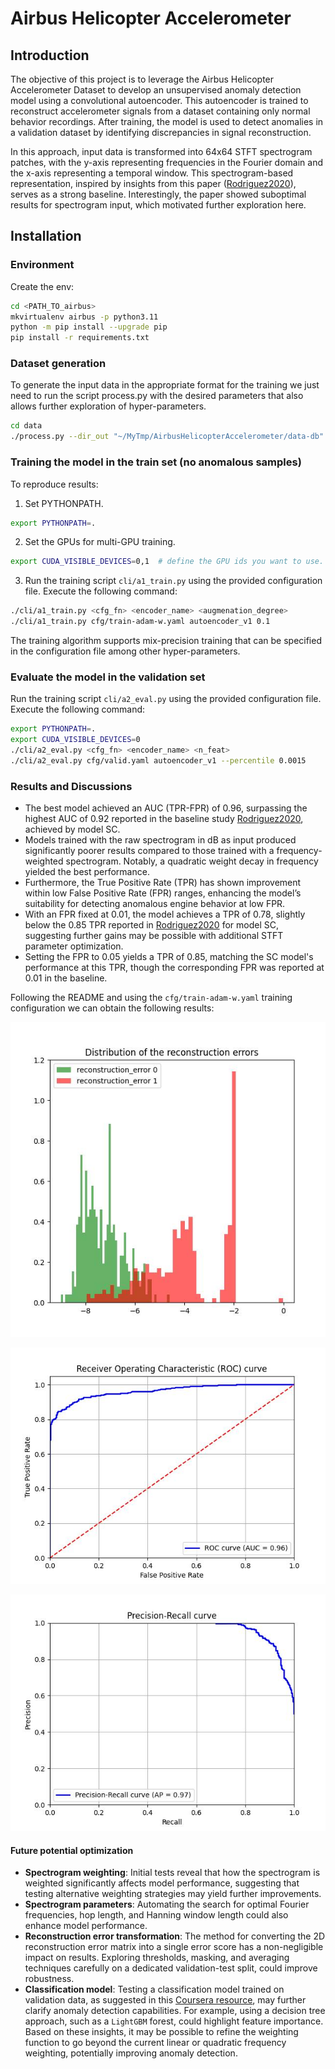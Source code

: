 # Airbus Helicopter Accelerometer

## Introduction

The objective of this project is to leverage the Airbus Helicopter Accelerometer Dataset to develop an unsupervised anomaly detection model using a convolutional autoencoder. This autoencoder is trained to reconstruct accelerometer signals from a dataset containing only normal behavior recordings. After training, the model is used to detect anomalies in a validation dataset by identifying discrepancies in signal reconstruction.

In this approach, input data is transformed into 64x64 STFT spectrogram patches, with the y-axis representing frequencies in the Fourier domain and the x-axis representing a temporal window. This spectrogram-based representation, inspired by insights from this paper ([Rodriguez2020](https://web3.arxiv.org/pdf/2005.07031v1)), serves as a strong baseline. Interestingly, the paper showed suboptimal results for spectrogram input, which motivated further exploration here.

## Installation

### Environment

Create the env:

```bash
cd <PATH_TO_airbus>
mkvirtualenv airbus -p python3.11
python -m pip install --upgrade pip
pip install -r requirements.txt
```

### Dataset generation

To generate the input data in the appropriate format for the training we just need to run the script process.py with the desired parameters that also allows further exploration of hyper-parameters.

``` bash
cd data
./process.py --dir_out "~/MyTmp/AirbusHelicopterAccelerometer/data-db" n_fft 127 --win_length 126 --hop_length 8
```

### Training the model in the train set (no anomalous samples)

To reproduce results:

1. Set PYTHONPATH.
``` bash
export PYTHONPATH=.
```

2. Set the GPUs for multi-GPU training.
``` bash
export CUDA_VISIBLE_DEVICES=0,1  # define the GPU ids you want to use.
```

3. Run the training script `cli/a1_train.py` using the provided configuration file. Execute the following command:
``` bash
./cli/a1_train.py <cfg_fn> <encoder_name> <augmenation_degree>
./cli/a1_train.py cfg/train-adam-w.yaml autoencoder_v1 0.1
```

The training algorithm supports mix-precision training that can be specified in the configuration file among other hyper-parameters.


### Evaluate the model in the validation set
Run the training script `cli/a2_eval.py` using the provided configuration file. Execute the following command:
``` bash
export PYTHONPATH=.
export CUDA_VISIBLE_DEVICES=0
./cli/a2_eval.py <cfg_fn> <encoder_name> <n_feat>
./cli/a2_eval.py cfg/valid.yaml autoencoder_v1 --percentile 0.0015
```

### Results and Discussions
* The best model achieved an AUC (TPR-FPR) of 0.96, surpassing the highest AUC of 0.92 reported in the baseline study [Rodriguez2020](https://web3.arxiv.org/pdf/2005.07031v1), achieved by model SC.
* Models trained with the raw spectrogram in dB as input produced significantly poorer results compared to those trained with a frequency-weighted spectrogram. Notably, a quadratic weight decay in frequency yielded the best performance.
* Furthermore, the True Positive Rate (TPR) has shown improvement within low False Positive Rate (FPR) ranges, enhancing the model’s suitability for detecting anomalous engine behavior at low FPR.
* With an FPR fixed at 0.01, the model achieves a TPR of 0.78, slightly below the 0.85 TPR reported in [Rodriguez2020](https://web3.arxiv.org/pdf/2005.07031v1) for model SC, suggesting further gains may be possible with additional STFT parameter optimization.
* Setting the FPR to 0.05 yields a TPR of 0.85, matching the SC model's performance at this TPR, though the corresponding FPR was reported at 0.01 in the baseline.

Following the README and using the `cfg/train-adam-w.yaml` training configuration we can obtain the following results:

![distribution.jpg](doc/images/distribution.jpg)

![roc_curve.jpg](doc/images/roc_curve.jpg)

![precision-recall.jpg](doc/images/precision-recall.jpg)

#### Future potential optimization
* **Spectrogram weighting**: Initial tests reveal that how the spectrogram is weighted significantly affects model performance, suggesting that testing alternative weighting strategies may yield further improvements.
* **Spectrogram parameters**: Automating the search for optimal Fourier frequencies, hop length, and Hanning window length could also enhance model performance.
* **Reconstruction error transformation**: The method for converting the 2D reconstruction error matrix into a single error score has a non-negligible impact on results. Exploring thresholds, masking, and averaging techniques carefully on a dedicated validation-test split, could improve robustness.
* **Classification model**: Testing a classification model trained on validation data, as suggested in this [Coursera resource](https://coursera-assessments.s3.amazonaws.com/assessments/1680037725362/cedf03c2-655d-4c96-9f23-e2e9f96c6654/Helicopter%20Vibrations%20Anomaly%20Detection.pdf), may further clarify anomaly detection capabilities. For example, using a decision tree approach, such as a `LightGBM` forest, could highlight feature importance. Based on these insights, it may be possible to refine the weighting function to go beyond the current linear or quadratic frequency weighting, potentially improving anomaly detection.
